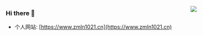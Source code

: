 [<img align="right" src="https://github-readme-stats.vercel.app/api?username=MaLunan&count_private=true&show_icons=true&theme=onedark&locale=cn">](https://www.zmln1021.cn)
### Hi there 👋

-  个人网站: [https://www.zmln1021.cn](https://www.zmln1021.cn)

